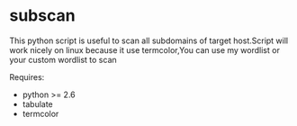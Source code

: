 # subscan

This python script is useful to scan all subdomains of target host.Script will work nicely on linux because it
use termcolor,You can use my wordlist or your custom wordlist to scan

Requires:
+ python >= 2.6
+ tabulate
+ termcolor

